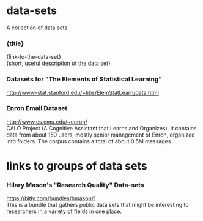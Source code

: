 data-sets
=========

A collection of data sets

### {title}  
{link-to-the-data-set}  
{short, useful description of the data set}  

### Datasets for "The Elements of Statistical Learning"  
http://www-stat.stanford.edu/~tibs/ElemStatLearn/data.html

### Enron Email Dataset  
http://www.cs.cmu.edu/~enron/  
CALO Project (A Cognitive Assistant that Learns and Organizes). It contains data from about 150 users, mostly senior management of Enron, organized into folders. The corpus contains a total of about 0.5M messages.  


links to groups of data sets
============================

### Hilary Mason's "Research Quality" Data-sets  
https://bitly.com/bundles/hmason/1  
This is a bundle that gathers public data sets that might be interesting to researchers in a variety of fields in one place.  

